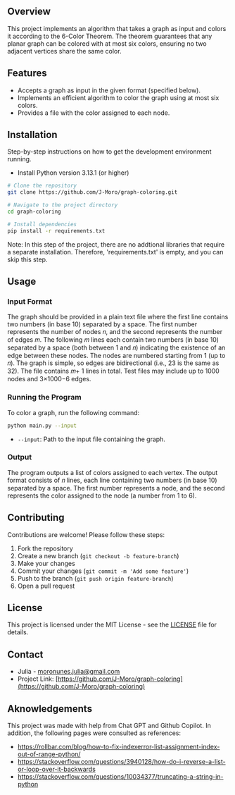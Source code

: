 ## Overview

This project implements an algorithm that takes a graph as input and colors it according to the 6-Color Theorem. The theorem guarantees that any planar graph can be colored with at most six colors, ensuring no two adjacent vertices share the same color.

## Features

- Accepts a graph as input in the given format (specified below).
- Implements an efficient algorithm to color the graph using at most six colors.
- Provides a file with the color assigned to each node.

## Installation

Step-by-step instructions on how to get the development environment running.

- Install Python version 3.13.1 (or higher)
```bash
# Clone the repository
git clone https://github.com/J-Moro/graph-coloring.git

# Navigate to the project directory
cd graph-coloring

# Install dependencies
pip install -r requirements.txt
```
Note: In this step of the project, there are no addtional libraries that require a separate installation. Therefore, 'requirements.txt' is empty, and you can skip this step.

## Usage

### Input Format

The graph should be provided in a plain text file where the first line contains two numbers (in base 10) separated by a space. The first number represents the number of nodes 𝑛, and the second represents the number of edges 𝑚. The following 𝑚 lines each contain two numbers (in base 10) separated by a space (both between 1 and 𝑛) indicating the existence of an edge between these nodes.
The nodes are numbered starting from 1 (up to 𝑛). The graph is simple, so edges are bidirectional (i.e., 
23 is the same as 32). The file contains 𝑚+ 1 lines in total. Test files may include up to 1000 nodes and 3×1000−6 edges.
  
### Running the Program
To color a graph, run the following command:

```bash
python main.py --input 
```
-   `--input`: Path to the input file containing the graph.
    

### Output
The program outputs a list of colors assigned to each vertex.
The output format consists of 𝑛 lines, each line containing two numbers (in base 10) separated by a space. The first number represents a node, and the second represents the color assigned to the node (a number from 1 to 6).


## Contributing

Contributions are welcome! Please follow these steps:

1. Fork the repository
2. Create a new branch (`git checkout -b feature-branch`)
3. Make your changes
4. Commit your changes (`git commit -m 'Add some feature'`)
5. Push to the branch (`git push origin feature-branch`)
6. Open a pull request

## License

This project is licensed under the MIT License - see the [LICENSE](LICENSE.md) file for details.

## Contact

- Julia - [moronunes.julia@gmail.com](mailto:moronunes.julia@gmail.com)
- Project Link: [https://github.com/J-Moro/graph-coloring](https://github.com/J-Moro/graph-coloring)

## Aknowledgements

This project was made with help from Chat GPT and Github Copilot. In addition, the following pages were consulted as references:
- https://rollbar.com/blog/how-to-fix-indexerror-list-assignment-index-out-of-range-python/
- https://stackoverflow.com/questions/3940128/how-do-i-reverse-a-list-or-loop-over-it-backwards
- https://stackoverflow.com/questions/10034377/truncating-a-string-in-python